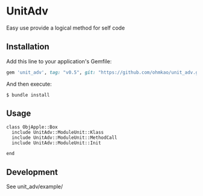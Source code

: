 # UnitAdv

Easy use provide a logical method for self code

## Installation

Add this line to your application's Gemfile:

```ruby
gem 'unit_adv', tag: "v0.5", git: "https://github.com/ohmkao/unit_adv.git"
```

And then execute:

    $ bundle install


## Usage

```
class ObjApple::Box
  include UnitAdv::ModuleUnit::Klass
  include UnitAdv::ModuleUnit::MethodCall
  include UnitAdv::ModuleUnit::Init

end
```

## Development

See unit_adv/example/
